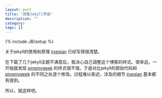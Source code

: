 ```yaml
---
layout: post
title: "调整Jekyll界面"
description: ""
category: 
tags: []
---
```

{% include JB/setup %}

关于jekyll的使用和原理 [jiyeqian][0] 已经写得很清楚。  

在下载了几个jekyll主题不满意后，我决心自己调整这个博客的样式。很幸运，一开始就发现 [pingmygeek][1] 的样式很不错。于是对比jekyll的原始代码和 [pingmygeek][1] 的不同之处逐个修改。过程难以表述，涉及的细节 [jiyeqian][0] 基本都有提到。  

所以，就这样吧。

[0]: http://jiyeqian.github.com/2012/07/host-your-pages-at-github-using-jekyll/ "jiyeqian"
[1]: http://pingmygeek.com "pingmygeek"

